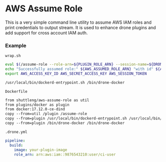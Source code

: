# AWS Assume Role

This is a very simple command line utility to assume AWS IAM roles and print credentials to output
stream. It is used to enhance drone plugins and add support for cross account IAM auth.


### Example

`wrap.sh`

``` sh
eval $(/assume-role --role-arn=${PLUGIN_ROLE_ARN} --session-name=${DRONE_BUILD_NUMBER})
echo "Successfully assumed role:" ${AWS_ASSUMED_ROLE_ARN} "with id" ${AWS_ASSUMED_ROLE_ID}
export AWS_ACCESS_KEY_ID AWS_SECRET_ACCESS_KEY AWS_SESSION_TOKEN

/usr/local/bin/dockerd-entrypoint.sh /bin/drone-docker
```

`Dockerfile`

``` Dockerfile
from shuttleng/aws-assume-role as util
from plugins/docker as plugin
from docker:17.12.0-ce-dind
copy --from=util /plugin /assume-role
copy --from=plugin /usr/local/bin/dockerd-entrypoint.sh /usr/local/bin/dockerd-entrypoint.sh
copy --from=plugin /bin/drone-docker /bin/drone-docker
```

`.drone.yml`

``` yaml
pipeline:
  build:
    image: your-plugin-image
    role_arn: arn:aws:iam::9876543210:user/ci-user
```
